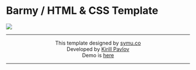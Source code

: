# Barmy / HTML &amp; CSS Template
<img src="https://pavlovkirill.com/img/barmy-mockup.jpg" />

<hr>
<p align="center">
This template designed by <a href="https://symu.co/freebies/templates-4/barmy-psd-template/">symu.co</a> <br>
Developed by <a href="http://pavz.ru">Kirill Pavlov</a> <br>
Demo is <a href="http://pavz.ru/demo/barmy">here</a>
</p>
<hr>

